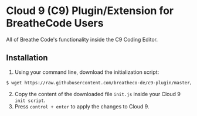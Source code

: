 # Cloud 9 (C9) Plugin/Extension for BreatheCode Users

All of Breathe Code's functionality inside the C9 Coding Editor.

## Installation

1. Using your command line, download the initialization script:
```sh
$ wget https://raw.githubusercontent.com/breatheco-de/c9-plugin/master/init.js
```
2. Copy the content of the downloaded file `init.js` inside your Cloud 9 `init script`.
3. Press `control + enter` to apply the changes to Cloud 9.